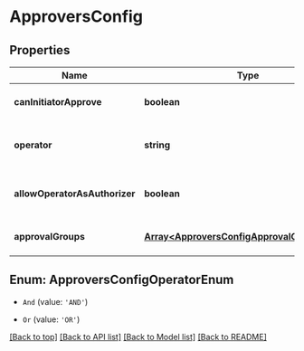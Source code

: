 # ApproversConfig

## Properties

|Name | Type | Description | Notes|
|------------ | ------------- | ------------- | -------------|
|**canInitiatorApprove** | **boolean** | Whether initiator can approve | [optional] [default to undefined]|
|**operator** | **string** | Operator for approval groups | [optional] [default to undefined]|
|**allowOperatorAsAuthorizer** | **boolean** | Whether operator can be authorizer | [optional] [default to undefined]|
|**approvalGroups** | [**Array&lt;ApproversConfigApprovalGroupsInner&gt;**](ApproversConfigApprovalGroupsInner.md) | List of approval groups | [optional] [default to undefined]|


## Enum: ApproversConfigOperatorEnum


* `And` (value: `'AND'`)

* `Or` (value: `'OR'`)





[[Back to top]](#) [[Back to API list]](../../README.md#documentation-for-api-endpoints) [[Back to Model list]](../../README.md#documentation-for-models) [[Back to README]](../../README.md)
